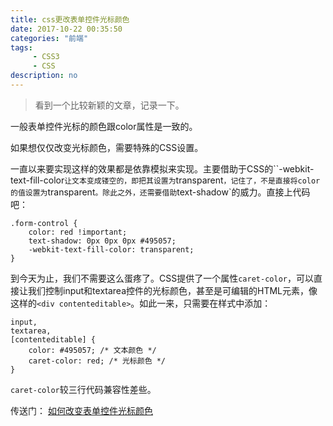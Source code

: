 ```yaml
---
title: css更改表单控件光标颜色
date: 2017-10-22 00:35:50
categories: "前端"
tags:
     - CSS3
     - CSS
description: no
---
```


> 看到一个比较新颖的文章，记录一下。
<!--more-->

一般表单控件光标的颜色跟color属性是一致的。

如果想仅仅改变光标颜色，需要特殊的CSS设置。

一直以来要实现这样的效果都是依靠模拟来实现。主要借助于CSS的``-webkit-text-fill-color`让文本变成镂空的，即把其设置为`transparent`，记住了，不是直接将color的值设置为`transparent`。除此之外，还需要借助`text-shadow`的威力。直接上代码吧：
```
.form-control {
    color: red !important;
    text-shadow: 0px 0px 0px #495057;
    -webkit-text-fill-color: transparent;
}
```
到今天为止，我们不需要这么蛋疼了。CSS提供了一个属性`caret-color`，可以直接让我们控制input和textarea控件的光标颜色，甚至是可编辑的HTML元素，像这样的`<div contenteditable>`。如此一来，只需要在样式中添加：
```
input,
textarea,
[contenteditable] {
    color: #495057; /* 文本颜色 */
    caret-color: red; /* 光标颜色 */
}
```
`caret-color`较三行代码兼容性差些。


传送门：
[如何改变表单控件光标颜色](http://www.w3cplus.com/css/caret-color.html)
